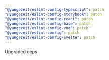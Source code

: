 ```yaml
---
"@yungezeit/eslint-config-typescript": patch
"@yungezeit/eslint-config-storybook": patch
"@yungezeit/eslint-config-react": patch
"@yungezeit/eslint-config-base": patch
"@yungezeit/eslint-config-vue": patch
"@yungezeit/eslint-config": patch
"@yungezeit/eslint-config-svelte": patch
---
```


Upgraded deps

